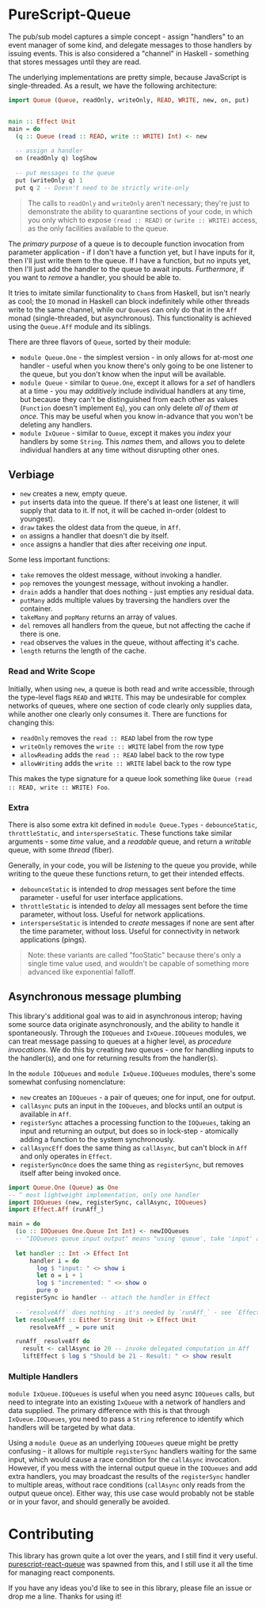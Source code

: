 # PureScript-Queue

The pub/sub model captures a simple concept - assign "handlers" to an event manager of
some kind, and delegate messages to those handlers by issuing events. This is also considered
a "channel" in Haskell - something that stores messages until they are read.

The underlying implementations are pretty simple, because JavaScript is single-threaded. As a
result, we have the following architecture:

```purescript
import Queue (Queue, readOnly, writeOnly, READ, WRITE, new, on, put)


main :: Effect Unit
main = do
  (q :: Queue (read :: READ, write :: WRITE) Int) <- new
  
  -- assign a handler
  on (readOnly q) logShow
  
  -- put messages to the queue
  put (writeOnly q) 1
  put q 2 -- Doesn't need to be strictly write-only
```

> The calls to `readOnly` and `writeOnly` aren't necessary; they're just to demonstrate
> the ability to quarantine sections of your code, in which you only which to expose
> `(read :: READ)` or `(write :: WRITE)` access, as the only facilities available to the queue.

The _primary purpose_ of a queue is to decouple function invocation from parameter application -
if I don't have a function yet, but I have inputs for it, then I'll just write them to the queue. If
I have a function, but no inputs yet, then I'll just add the handler to the queue to await inputs.
_Furthermore_, if you want to _remove_ a handler, you should be able to.

It tries to imitate similar functionality to `Chan`s from Haskell, but isn't nearly as cool; the
`IO` monad in Haskell can block indefinitely while other threads write to the same channel, while our
`Queue`s can only do that in the `Aff` monad (single-threaded, but asynchronous). This functionality
is achieved using the `Queue.Aff` module and its siblings.

There are three flavors of `Queue`, sorted by their module:

- `module Queue.One` - the simplest version - in only allows for at-most _one_ handler - useful when you
  know there's only going to be one listener to the queue, but you don't know when the input will be
  available.
- `module Queue` - similar to `Queue.One`, except it allows for a _set_ of handlers at a time - you may
  _additively_ include individual handlers at any time, but because they can't be distinguished from each
  other as values (`Function` doesn't implement `Eq`), you can only delete _all of them at once_. This may
  be useful when you know in-advance that you won't be deleting any handlers.
- `module IxQueue` - similar to `Queue`, except it makes you _index_ your handlers by some `String`. This
  _names_ them, and allows you to delete individual handlers at any time without disrupting other ones.


## Verbiage

- `new` creates a new, empty queue.
- `put` inserts data into the queue. If there's at least one listener, it will supply that data to it.
  If not, it will be cached in-order (oldest to youngest).
- `draw` takes the oldest data from the queue, in `Aff`. 
- `on` assigns a handler that doesn't die by itself.
- `once` assigns a handler that dies after receiving _one_ input.

Some less important functions:

- `take` removes the oldest message, without invoking a handler.
- `pop` removes the youngest message, without invoking a handler.
- `drain` adds a handler that does nothing - just empties any residual data.
- `putMany` adds multiple values by traversing the handlers over the container.
- `takeMany` and `popMany` returns an array of values.
- `del` removes all handlers from the queue, but not affecting the cache if there is one.
- `read` observes the values in the queue, without affecting it's cache.
- `length` returns the length of the cache.


### Read and Write Scope

Initially, when using `new`, a queue is both read and write accessible, through the type-level flags `READ` and `WRITE`.
This may be undesirable for complex networks of queues, where one section of code clearly only supplies data, while another
one clearly only consumes it. There are functions for changing this:

- `readOnly` removes the `read :: READ` label from the row type
- `writeOnly` removes the `write :: WRITE` label from the row type
- `allowReading` adds the `read :: READ` label back to the row type
- `allowWriting` adds the `write :: WRITE` label back to the row type

This makes the type signature for a queue look something like `Queue (read :: READ, write :: WRITE) Foo`.


### Extra

There is also some extra kit defined in `module Queue.Types` - `debounceStatic`, `throttleStatic`, and `intersperseStatic`.
These functions take similar arguments - some _time_ value, and a _readable_ queue, and return a _writable_ queue, with some _thread_ (fiber).

Generally, in your code, you will be _listening_ to the queue you provide, while writing to the queue these functions return, to get
their intended effects.


- `debounceStatic` is intended to _drop_ messages sent before the time parameter - useful for user interface applications.
- `throttleStatic` is intended to _delay_ all messages sent before the time parameter, without loss. Useful for network applications.
- `intersperseStatic` is intended to _create_ messages if none are sent after the time parameter, without loss. Useful for
  connectivity in network applications (pings).


> Note: these variants are called "fooStatic" because there's only a single time value used, and wouldn't be capable of something
> more advanced like exponential falloff.


## Asynchronous message plumbing

This library's additional goal was to aid in asynchronous interop; having some source data originate asynchronously,
and the ability to handle it spontaneously. Through the `IOQueues` and `IxQueue.IOQueues` modules, we can treat
message passing to queues at a higher level, as _procedure invocations_. We do this by creating _two_ queues - one
for handling inputs to the handler(s), and one for returning results from the handler(s).

In the `module IOQueues` and `module IxQueue.IOQueues` modules, there's some somewhat confusing nomenclature:

- `new` creates an `IOQueues` - a pair of queues; one for input, one for output.
- `callAsync` puts an input in the `IOQueues`, and blocks until an output is available in `Aff`.
- `registerSync` attaches a processing function to the `IOQueues`, taking an input and returning an output,
  but does so in lock-step - atomically adding a function to the system synchronously.
- `callAsyncEff` does the same thing as `callAsync`, but can't block in `Aff` and only operates in `Effect`.
- `registerSyncOnce` does the same thing as `registerSync`, but removes itself after being invoked once.


```purescript
import Queue.One (Queue) as One
-- ^ most lightweight implementation, only one handler
import IOQueues (new, registerSync, callAsync, IOQueues)
import Effect.Aff (runAff_)

main = do
  (io :: IOQueues One.Queue Int Int) <- newIOQueues
  -- "IOQueues queue input output" means "using 'queue', take 'input' and make 'output'."
  
  let handler :: Int -> Effect Int
      handler i = do
        log $ "input: " <> show i
        let o = i + 1
        log $ "incremented: " <> show o
        pure o
  registerSync io handler -- attach the handler in Effect
    
  -- `resolveAff` does nothing - it's needed by `runAff_` - see `Effect.Aff` for details
  let resolveAff :: Either String Unit -> Effect Unit
      resolveAff _ = pure unit

  runAff_ resolveAff do
    result <- callAsync io 20 -- invoke delegated computation in Aff
    liftEffect $ log $ "Should be 21 - Result: " <> show result
```

### Multiple Handlers

`module IxQueue.IOQueues` is useful when you need async `IOQueues` calls, but need to integrate into an
existing `IxQueue` with a network of handlers and data supplied. The primary difference with this is that
through `IxQueue.IOQueues`, you need to pass a `String` reference to identify which handlers will be targeted
by what data.


Using a `module Queue` as an underlying `IOQueues` queue might be pretty confusing - it allows for multiple
`registerSync` handlers waiting for the same input, which would cause a race condition for the `callAsync`
invocation. However, if you mess with the internal output queue in the `IOQueues` and add extra handlers,
you may broadcast the results of the `registerSync` handler to multiple areas, without race conditions
(`callAsync` only reads from the output queue once). Either way, this use case would probably not be stable
or in your favor, and should generally be avoided.


# Contributing

This library has grown quite a lot over the years, and I still find it very useful.
[purescript-react-queue](https://pursuit.purescript.org/packages/purescript-react-queue) was spawned from this,
and I still use it all the time for managing react components.

If you have any ideas you'd like to see in this library, please file an issue or drop me a line. Thanks for using
it!

